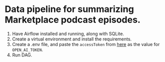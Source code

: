 # Data pipeline for summarizing Marketplace podcast episodes.
1. Have Airflow installed and running, along with SQLite.
2. Create a virtual environment and install the requirements.
3. Create a .env file, and paste the `accessToken` from [here](https://chat.openai.com/api/auth/session) as the value for `OPEN_AI_TOKEN`.
4. Run DAG.